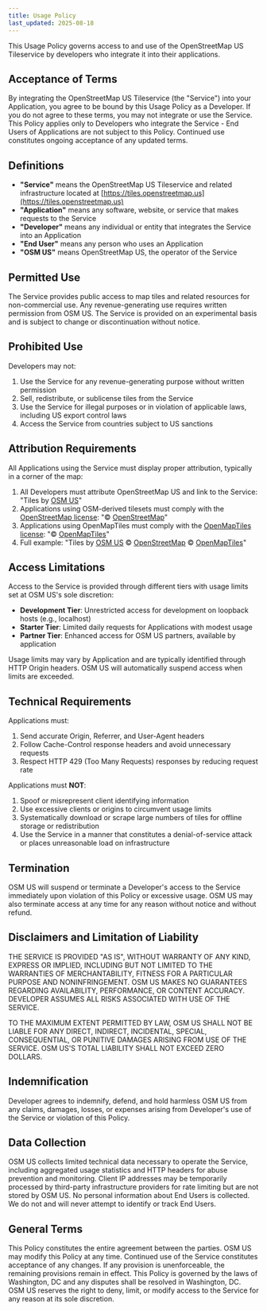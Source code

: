 ```yaml
---
title: Usage Policy
last_updated: 2025-08-18
---
```


This Usage Policy governs access to and use of the OpenStreetMap US Tileservice by developers who integrate it into their applications.

## Acceptance of Terms

By integrating the OpenStreetMap US Tileservice (the "Service") into your Application, you agree to be bound by this Usage Policy as a Developer. If you do not agree to these terms, you may not integrate or use the Service. This Policy applies only to Developers who integrate the Service - End Users of Applications are not subject to this Policy. Continued use constitutes ongoing acceptance of any updated terms.

## Definitions

- **"Service"** means the OpenStreetMap US Tileservice and related infrastructure located at [https://tiles.openstreetmap.us](https://tiles.openstreetmap.us)
- **"Application"** means any software, website, or service that makes requests to the Service
- **"Developer"** means any individual or entity that integrates the Service into an Application
- **"End User"** means any person who uses an Application
- **"OSM US"** means OpenStreetMap US, the operator of the Service

## Permitted Use

The Service provides public access to map tiles and related resources for non-commercial use. Any revenue-generating use requires written permission from OSM US. The Service is provided on an experimental basis and is subject to change or discontinuation without notice.

## Prohibited Use

Developers may not:
1. Use the Service for any revenue-generating purpose without written permission
2. Sell, redistribute, or sublicense tiles from the Service
3. Use the Service for illegal purposes or in violation of applicable laws, including US export control laws
4. Access the Service from countries subject to US sanctions

## Attribution Requirements

All Applications using the Service must display proper attribution, typically in a corner of the map:
1. All Developers must attribute OpenStreetMap US and link to the Service: "Tiles by [OSM US](https://tiles.openstreetmap.us)"
2. Applications using OSM-derived tilesets must comply with the [OpenStreetMap license](https://www.openstreetmap.org/copyright): "© [OpenStreetMap](https://www.openstreetmap.org/copyright)"
3. Applications using OpenMapTiles must comply with the [OpenMapTiles license](https://github.com/openmaptiles/openmaptiles/blob/master/LICENSE.md): "© [OpenMapTiles](https://openmaptiles.org)"
4. Full example: "Tiles by [OSM US](https://tiles.openstreetmap.us) © [OpenStreetMap](https://www.openstreetmap.org/copyright) © [OpenMapTiles](https://openmaptiles.org)"

## Access Limitations

Access to the Service is provided through different tiers with usage limits set at OSM US's sole discretion:
- **Development Tier**: Unrestricted access for development on loopback hosts (e.g., localhost)
- **Starter Tier**: Limited daily requests for Applications with modest usage
- **Partner Tier**: Enhanced access for OSM US partners, available by application

Usage limits may vary by Application and are typically identified through HTTP Origin headers. OSM US will automatically suspend access when limits are exceeded.

## Technical Requirements

Applications must:
1. Send accurate Origin, Referrer, and User-Agent headers
2. Follow Cache-Control response headers and avoid unnecessary requests
3. Respect HTTP 429 (Too Many Requests) responses by reducing request rate

Applications must **NOT**:
1. Spoof or misrepresent client identifying information
2. Use excessive clients or origins to circumvent usage limits
3. Systematically download or scrape large numbers of tiles for offline storage or redistribution
4. Use the Service in a manner that constitutes a denial-of-service attack or places unreasonable load on infrastructure

## Termination

OSM US will suspend or terminate a Developer's access to the Service immediately upon violation of this Policy or excessive usage. OSM US may also terminate access at any time for any reason without notice and without refund.

## Disclaimers and Limitation of Liability

THE SERVICE IS PROVIDED "AS IS", WITHOUT WARRANTY OF ANY KIND, EXPRESS OR IMPLIED, INCLUDING BUT NOT LIMITED TO THE WARRANTIES OF MERCHANTABILITY, FITNESS FOR A PARTICULAR PURPOSE AND NONINFRINGEMENT. OSM US MAKES NO GUARANTEES REGARDING AVAILABILITY, PERFORMANCE, OR CONTENT ACCURACY. DEVELOPER ASSUMES ALL RISKS ASSOCIATED WITH USE OF THE SERVICE.

TO THE MAXIMUM EXTENT PERMITTED BY LAW, OSM US SHALL NOT BE LIABLE FOR ANY DIRECT, INDIRECT, INCIDENTAL, SPECIAL, CONSEQUENTIAL, OR PUNITIVE DAMAGES ARISING FROM USE OF THE SERVICE. OSM US'S TOTAL LIABILITY SHALL NOT EXCEED ZERO DOLLARS.

## Indemnification

Developer agrees to indemnify, defend, and hold harmless OSM US from any claims, damages, losses, or expenses arising from Developer's use of the Service or violation of this Policy.

## Data Collection

OSM US collects limited technical data necessary to operate the Service, including aggregated usage statistics and HTTP headers for abuse prevention and monitoring. Client IP addresses may be temporarily processed by third-party infrastructure providers for rate limiting but are not stored by OSM US. No personal information about End Users is collected. We do not and will never attempt to identify or track End Users.

## General Terms

This Policy constitutes the entire agreement between the parties. OSM US may modify this Policy at any time. Continued use of the Service constitutes acceptance of any changes. If any provision is unenforceable, the remaining provisions remain in effect. This Policy is governed by the laws of Washington, DC and any disputes shall be resolved in Washington, DC. OSM US reserves the right to deny, limit, or modify access to the Service for any reason at its sole discretion.
